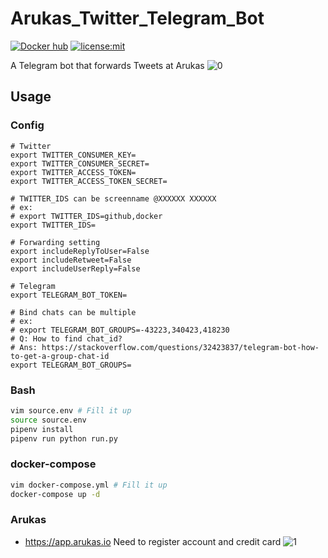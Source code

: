 # Arukas_Twitter_Telegram_Bot
[![Docker hub](https://dockerbuildbadges.quelltext.eu/status.svg?organization=sean2525&repository=arukas_twitter_telegram_bot)](https://hub.docker.com/r/sean2525/arukas_twitter_telegram_bot/builds/)
[![license:mit](https://img.shields.io/badge/license-mit-blue.svg)](https://opensource.org/licenses/MIT)

A Telegram bot that forwards Tweets at Arukas
![0](https://i.imgur.com/qcgbW6Y.gif)

## Usage
### Config
``` env
# Twitter
export TWITTER_CONSUMER_KEY=
export TWITTER_CONSUMER_SECRET=
export TWITTER_ACCESS_TOKEN=
export TWITTER_ACCESS_TOKEN_SECRET=

# TWITTER_IDS can be screenname @XXXXXX XXXXXX
# ex:
# export TWITTER_IDS=github,docker
export TWITTER_IDS=

# Forwarding setting
export includeReplyToUser=False
export includeRetweet=False
export includeUserReply=False

# Telegram
export TELEGRAM_BOT_TOKEN=

# Bind chats can be multiple 
# ex:
# export TELEGRAM_BOT_GROUPS=-43223,340423,418230
# Q: How to find chat_id?
# Ans: https://stackoverflow.com/questions/32423837/telegram-bot-how-to-get-a-group-chat-id
export TELEGRAM_BOT_GROUPS=
```

### Bash
``` bash
vim source.env # Fill it up
source source.env
pipenv install
pipenv run python run.py
```

### docker-compose
``` bash
vim docker-compose.yml # Fill it up
docker-compose up -d
```

### Arukas
* https://app.arukas.io 
Need to register account and credit card
![1](https://i.imgur.com/Nf6VncJ.png)
